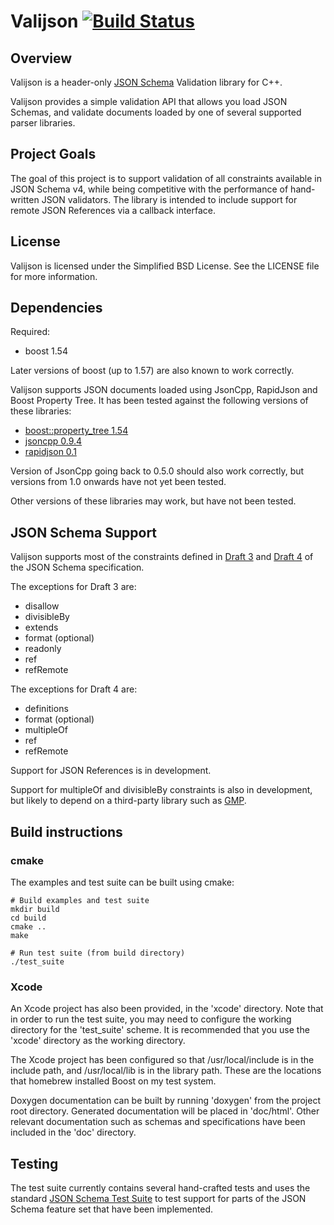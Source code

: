 # Valijson [![Build Status](https://travis-ci.org/tristanpenman/valijson.svg?branch=master)](https://travis-ci.org/tristanpenman/valijson) #

## Overview ##

Valijson is a header-only [JSON Schema](http://json-schema.org/) Validation library for C++.

Valijson provides a simple validation API that allows you load JSON Schemas, and validate documents loaded by one of several supported parser libraries.

## Project Goals ##

The goal of this project is to support validation of all constraints available in JSON Schema v4, while being competitive with the performance of hand-written JSON validators. The library is intended to include support for remote JSON References via a callback interface.

## License ##

Valijson is licensed under the Simplified BSD License. See the LICENSE file
for more information.

## Dependencies ##

Required:

 - boost 1.54

Later versions of boost (up to 1.57) are also known to work correctly.

Valijson supports JSON documents loaded using JsonCpp, RapidJson and Boost Property Tree. It has been tested against the following versions of these libraries:

 - [boost::property\_tree 1.54](http://www.boost.org/doc/libs/1_54_0/doc/html/boost_propertytree/synopsis.html)
 - [jsoncpp 0.9.4](https://github.com/open-source-parsers/jsoncpp/archive/0.9.4.tar.gz)
 - [rapidjson 0.1](https://code.google.com/p/rapidjson/downloads/detail?name=rapidjson-0.1.zip)

Version of JsonCpp going back to 0.5.0 should also work correctly, but versions from 1.0 onwards have not yet been tested.

Other versions of these libraries may work, but have not been tested.

## JSON Schema Support ##

Valijson supports most of the constraints defined in [Draft 3](http://tools.ietf.org/search/draft-zyp-json-schema-03) and [Draft 4](http://tools.ietf.org/search/draft-zyp-json-schema-04) of the JSON Schema specification.

The exceptions for Draft 3 are:

 - disallow
 - divisibleBy
 - extends
 - format (optional)
 - readonly
 - ref
 - refRemote

The exceptions for Draft 4 are:

 - definitions
 - format (optional)
 - multipleOf
 - ref
 - refRemote

Support for JSON References is in development.

Support for multipleOf and divisibleBy constraints is also in development, but likely to depend on a third-party library such as [GMP](https://gmplib.org).

## Build instructions ##

### cmake ###

The examples and test suite can be built using cmake:

    # Build examples and test suite
    mkdir build
    cd build
    cmake ..
    make

    # Run test suite (from build directory)
    ./test_suite

### Xcode ###

An Xcode project has also been provided, in the 'xcode' directory. Note that in order to run the test suite, you may need to configure the working directory for the 'test\_suite' scheme. It is recommended that you use the 'xcode' directory as the working directory.

The Xcode project has been configured so that /usr/local/include is in the include path, and /usr/local/lib is in the library path. These are the locations that homebrew installed Boost on my test system.

Doxygen documentation can be built by running 'doxygen' from the project root directory. Generated documentation will be placed in 'doc/html'. Other relevant documentation such as schemas and specifications have been included in the 'doc' directory.

## Testing ##

The test suite currently contains several hand-crafted tests and uses the standard [JSON Schema Test Suite](https://github.com/json-schema/JSON-Schema-Test-Suite) to test support for parts of the JSON Schema feature set that have been implemented.
